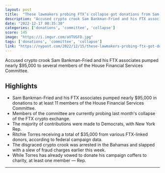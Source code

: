 ```yaml
---
layout: post
title:  "These lawmakers probing FTX’s collapse got donations from Sam Bankman-Fried and cronies"
description: "Accused crypto crook Sam Bankman-Fried and his FTX associates pumped nearly $95,000 to several members of the House Financial Services Committee."
date: "2022-12-17 00:35:30"
categories: ['donations', 'committee', 'collapse']
score: 145
image: "https://i.imgur.com/aVTUSFD.jpg"
tags: ['donations', 'committee', 'collapse']
link: "https://nypost.com/2022/12/15/these-lawmakers-probing-ftx-got-donations-from-bankman-fried-and-cronies/"
---
```


Accused crypto crook Sam Bankman-Fried and his FTX associates pumped nearly $95,000 to several members of the House Financial Services Committee.

## Highlights

- Sam Bankman-Fried and his FTX associates pumped nearly $95,000 in donations to at least 11 members of the House Financial Services Committee.
- Members of the committee are currently probing last month's collapse of the FTX crypto exchange.
- The majority of contributions were made to Democrats, with New York Rep.
- Ritchie Torres receiving a total of $35,000 from various FTX-linked donors, according to federal campaign data.
- The disgraced crypto crook was arrested in the Bahamas and slapped with a slew of fraud charges earlier this week.
- While Torres has already vowed to donate his campaign coffers to charity, at least one member — Rep.

---
